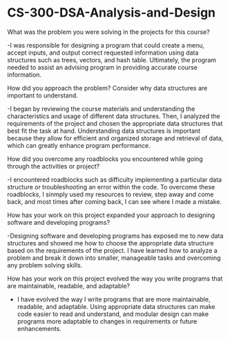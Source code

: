# CS-300-DSA-Analysis-and-Design

What was the problem you were solving in the projects for this course?

-I was responsible for designing a program that could create a menu, accept inputs, and output correct requested information using data structures such as trees, vectors, and hash table. Ultimately, the program needed to assist an advising program in providing accurate course information. 

How did you approach the problem? Consider why data structures are important to understand.

-I began by reviewing the course materials and understanding the characteristics and usage of different data structures. Then, I analyzed the requirements of the project and chosen the appropriate data structures that best fit the task at hand. Understanding data structures is important because they allow for efficient and organized storage and retrieval of data, which can greatly enhance program performance.

How did you overcome any roadblocks you encountered while going through the activities or project?

-I encountered roadblocks such as difficulty implementing a particular data structure or troubleshooting an error within the code. To overcome these roadblocks, I sinmply used my resources to review, step away and come back, and most times after coming back, I can see where I made a mistake. 

How has your work on this project expanded your approach to designing software and developing programs?

-Designing software and developing programs has exposed me to new data structures and showed me how to choose the appropriate data structure based on the requirements of the project. I have learned how to analyze a problem and break it down into smaller, manageable tasks and overcoming any problem solving skills.

How has your work on this project evolved the way you write programs that are maintainable, readable, and adaptable?
- I have evolved the way I write programs that are more maintainable, readable, and adaptable. Using appropriate data structures can make code easier to read and understand, and modular design can make programs more adaptable to changes in requirements or future enhancements.
